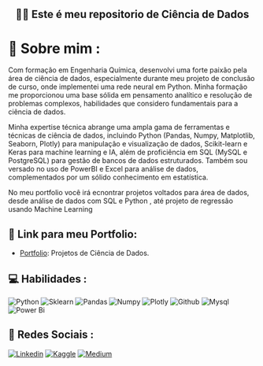 
 <h2 align="center"> 👋👋 Este é meu repositorio de Ciência de Dados </h2>
 
# 💬 Sobre mim :


Com formação em Engenharia Química, desenvolvi uma forte paixão pela área de ciência de dados, especialmente durante meu projeto de conclusão de curso, onde implementei uma rede neural em Python. Minha formação me proporcionou uma base sólida em pensamento analítico e resolução de problemas complexos, habilidades que considero fundamentais para a ciência de dados.

Minha expertise técnica abrange uma ampla gama de ferramentas e técnicas de ciência de dados, incluindo Python (Pandas, Numpy, Matplotlib, Seaborn, Plotly) para manipulação e visualização de dados, Scikit-learn e Keras para machine learning e IA, além de proficiência em SQL (MySQL e PostgreSQL) para gestão de bancos de dados estruturados. Também sou versado no uso de PowerBI e Excel para análise de dados, complementados por um sólido conhecimento em estatística.

No meu portfolio você irá ecnontrar projetos voltados para área de dados, desde análise de dados com SQL e Python , até projeto de regressão usando Machine Learning


## 📄 Link para meu Portfolio:
- [Portfolio](https://github.com/Felintox/Portfolio): Projetos de Ciência de Dados.

## 💻 Habilidades :

![Python](https://img.shields.io/badge/Python-FFD43B?style=for-the-badge&logo=python&logoColor=blue)
![Sklearn](https://img.shields.io/badge/scikit_learn-F7931E?style=for-the-badge&logo=scikit-learn&logoColor=white)
![Pandas](https://img.shields.io/badge/Pandas-2C2D72?style=for-the-badge&logo=pandas&logoColor=white)
![Numpy](https://img.shields.io/badge/Numpy-777BB4?style=for-the-badge&logo=numpy&logoColor=white)
![Plotly](https://img.shields.io/badge/Plotly-239120?style=for-the-badge&logo=plotly&logoColor=white)
![Github](https://img.shields.io/badge/GIT-E44C30?style=for-the-badge&logo=git&logoColor=white)
![Mysql](https://img.shields.io/badge/MySQL-005C84?style=for-the-badge&logo=mysql&logoColor=white)
![Power Bi](https://img.shields.io/badge/PowerBI-F2C811?style=for-the-badge&logo=Power%20BI&logoColor=white)

## 📱 Redes Sociais :

[![Linkedin](https://img.shields.io/badge/LinkedIn-0077B5?style=for-the-badge&logo=linkedin&logoColor=white)](https://www.linkedin.com/in/gabrielfelinto/)
[![Kaggle](https://img.shields.io/badge/Kaggle-20BEFF?style=for-the-badge&logo=Kaggle&logoColor=white)](https://www.kaggle.com/gabrielfelinto)
[![Medium](https://img.shields.io/badge/Medium-12100E?style=for-the-badge&logo=medium&logoColor=white)](https://medium.com/@gabrielfelinto2020)
